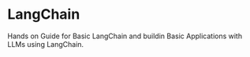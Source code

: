 # LangChain
Hands on Guide for Basic LangChain and buildin Basic Applications with LLMs using LangChain.

